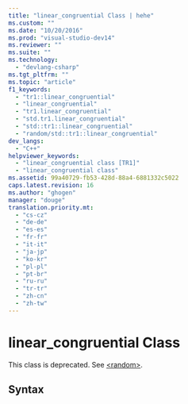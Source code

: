 ```yaml
---
title: "linear_congruential Class | hehe"
ms.custom: ""
ms.date: "10/20/2016"
ms.prod: "visual-studio-dev14"
ms.reviewer: ""
ms.suite: ""
ms.technology: 
  - "devlang-csharp"
ms.tgt_pltfrm: ""
ms.topic: "article"
f1_keywords: 
  - "tr1::linear_congruential"
  - "linear_congruential"
  - "tr1.linear_congruential"
  - "std.tr1.linear_congruential"
  - "std::tr1::linear_congruential"
  - "random/std::tr1::linear_congruential"
dev_langs: 
  - "C++"
helpviewer_keywords: 
  - "linear_congruential class [TR1]"
  - "linear_congruential class"
ms.assetid: 99a40729-fb53-428d-88a4-6881332c5022
caps.latest.revision: 16
ms.author: "ghogen"
manager: "douge"
translation.priority.mt: 
  - "cs-cz"
  - "de-de"
  - "es-es"
  - "fr-fr"
  - "it-it"
  - "ja-jp"
  - "ko-kr"
  - "pl-pl"
  - "pt-br"
  - "ru-ru"
  - "tr-tr"
  - "zh-cn"
  - "zh-tw"
---
```

# linear_congruential Class
This class is deprecated. See [\<random>](../Topic/%3Crandom%3E.md).  
  
## Syntax